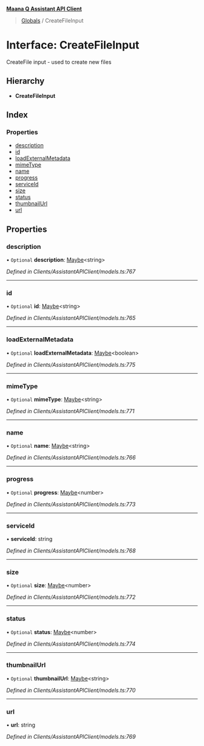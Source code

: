 **[Maana Q Assistant API Client](../README.md)**

> [Globals](../README.md) / CreateFileInput

# Interface: CreateFileInput

CreateFile input - used to create new files

## Hierarchy

* **CreateFileInput**

## Index

### Properties

* [description](createfileinput.md#description)
* [id](createfileinput.md#id)
* [loadExternalMetadata](createfileinput.md#loadexternalmetadata)
* [mimeType](createfileinput.md#mimetype)
* [name](createfileinput.md#name)
* [progress](createfileinput.md#progress)
* [serviceId](createfileinput.md#serviceid)
* [size](createfileinput.md#size)
* [status](createfileinput.md#status)
* [thumbnailUrl](createfileinput.md#thumbnailurl)
* [url](createfileinput.md#url)

## Properties

### description

• `Optional` **description**: [Maybe](../README.md#maybe)\<string>

*Defined in Clients/AssistantAPIClient/models.ts:767*

___

### id

• `Optional` **id**: [Maybe](../README.md#maybe)\<string>

*Defined in Clients/AssistantAPIClient/models.ts:765*

___

### loadExternalMetadata

• `Optional` **loadExternalMetadata**: [Maybe](../README.md#maybe)\<boolean>

*Defined in Clients/AssistantAPIClient/models.ts:775*

___

### mimeType

• `Optional` **mimeType**: [Maybe](../README.md#maybe)\<string>

*Defined in Clients/AssistantAPIClient/models.ts:771*

___

### name

• `Optional` **name**: [Maybe](../README.md#maybe)\<string>

*Defined in Clients/AssistantAPIClient/models.ts:766*

___

### progress

• `Optional` **progress**: [Maybe](../README.md#maybe)\<number>

*Defined in Clients/AssistantAPIClient/models.ts:773*

___

### serviceId

•  **serviceId**: string

*Defined in Clients/AssistantAPIClient/models.ts:768*

___

### size

• `Optional` **size**: [Maybe](../README.md#maybe)\<number>

*Defined in Clients/AssistantAPIClient/models.ts:772*

___

### status

• `Optional` **status**: [Maybe](../README.md#maybe)\<number>

*Defined in Clients/AssistantAPIClient/models.ts:774*

___

### thumbnailUrl

• `Optional` **thumbnailUrl**: [Maybe](../README.md#maybe)\<string>

*Defined in Clients/AssistantAPIClient/models.ts:770*

___

### url

•  **url**: string

*Defined in Clients/AssistantAPIClient/models.ts:769*
